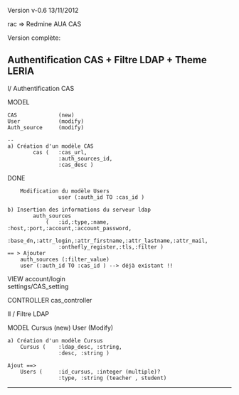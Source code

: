Version v-0.6
13/11/2012

rac => Redmine AUA CAS

Version complète:

Authentification CAS	+	Filtre LDAP		+	Theme LERIA
-----------------------------------------------------------

I/ Authentification CAS

MODEL 
	
	CAS				(new)
	User			(modify)
	Auth_source		(modify)
	
	--
	a) Création d'un modèle CAS
			cas ( 	:cas_url,
					:auth_sources_id,
					:cas_desc )
DONE
					
		Modification du modèle Users
					user (:auth_id TO :cas_id )
	
	b) Insertion des informations du serveur ldap 
			auth_sources
				(	:id,:type,:name, :host,:port,:account,:account_password,
				 	:base_dn,:attr_login,:attr_firstname,:attr_lastname,:attr_mail,
				 	:onthefly_register,:tls,:filter )
	== > Ajouter
		auth_sources (:filter_value)
		user (:auth_id TO :cas_id ) --> déjà existant !!
	

VIEW
	account/login	
	settings/CAS_setting
	
CONTROLLER
	cas_controller	

II / Filtre LDAP

MODEL
	Cursus (new)
	User 	(Modify)
	

	a) Création d'un modèle Cursus 
		Cursus (	:ldap_desc, :string,
					:desc, :string )
					
	Ajout ==>
		Users (		:id_cursus, :integer (multiple)?
					:type, :string (teacher , student)
---------------------------------------------------------